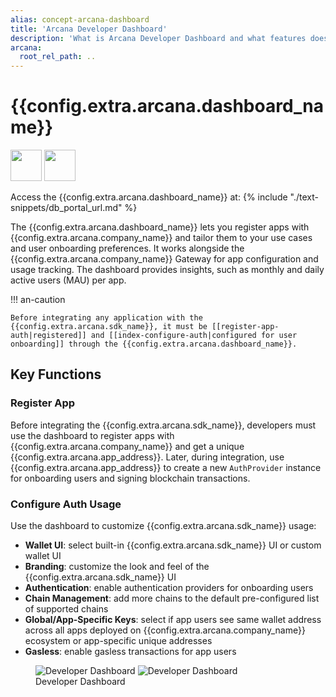 ```yaml
---
alias: concept-arcana-dashboard
title: 'Arcana Developer Dashboard'
description: 'What is Arcana Developer Dashboard and what features does it offer for Web3 app developers.'
arcana:
  root_rel_path: ..
---
```


# {{config.extra.arcana.dashboard_name}}

<img src="{{config.extra.arcana.img_dir}}/icons/i_an_dashboard_light.{{config.extra.arcana.img_png}}#only-light" width="50"/>
<img src="{{config.extra.arcana.img_dir}}/icons/i_an_dashboard_dark.{{config.extra.arcana.img_png}}#only-dark" width="50"/>

Access the {{config.extra.arcana.dashboard_name}} at: {% include "./text-snippets/db_portal_url.md" %}

The {{config.extra.arcana.dashboard_name}} lets you register apps with {{config.extra.arcana.company_name}} and tailor them to your use cases and user onboarding preferences. It works alongside the {{config.extra.arcana.company_name}} Gateway for app configuration and usage tracking. The dashboard provides insights, such as monthly and daily active users (MAU) per app.

!!! an-caution

    Before integrating any application with the {{config.extra.arcana.sdk_name}}, it must be [[register-app-auth|registered]] and [[index-configure-auth|configured for user onboarding]] through the {{config.extra.arcana.dashboard_name}}.

## Key Functions

### Register App

Before integrating the {{config.extra.arcana.sdk_name}}, developers must use the dashboard to register apps with {{config.extra.arcana.company_name}} and get a unique {{config.extra.arcana.app_address}}. Later, during integration, use {{config.extra.arcana.app_address}} to create a new `AuthProvider` instance for onboarding users and signing blockchain transactions.

### Configure Auth Usage

Use the dashboard to customize {{config.extra.arcana.sdk_name}} usage:

- **Wallet UI**: select built-in {{config.extra.arcana.sdk_name}} UI or custom wallet UI
- **Branding**: customize the look and feel of the {{config.extra.arcana.sdk_name}} UI
- **Authentication**: enable authentication providers for onboarding users
- **Chain Management**: add more chains to the default pre-configured list of supported chains
- **Global/App-Specific Keys**: select if app users see same wallet address across all apps deployed on {{config.extra.arcana.company_name}} ecosystem or app-specific unique addresses
- **Gasless**: enable gasless transactions for app users

<figure markdown="span">
  <img src="{{config.extra.arcana.img_dir}}/diagrams/d_an_dashboard_light.{{config.extra.arcana.img_png}}#only-light" alt="Developer Dashboard" class="an-screenshots width_85pc"/>
  <img src="{{config.extra.arcana.img_dir}}/diagrams/d_an_dashboard_dark.{{config.extra.arcana.img_png}}#only-dark" alt="Developer Dashboard" class="an-screenshots width_85pc"/>
  <figcaption>Developer Dashboard</figcaption>
</figure>